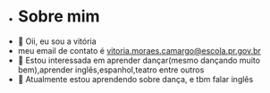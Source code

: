 - # Sobre mim
- 👋 Oii, eu sou a vitória
- meu email de contato é vitoria.moraes.camargo@escola.pr.gov.br
- 👀 Estou interessada em aprender dançar(mesmo dançando muito bem),aprender inglês,espanhol,teatro entre outros
- 🌱 Atualmente estou aprendendo sobre dança, e tbm falar inglês


